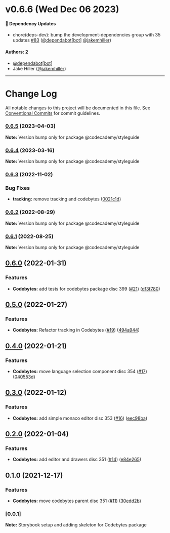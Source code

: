 # v0.6.6 (Wed Dec 06 2023)

#### 🔩 Dependency Updates

- chore(deps-dev): bump the development-dependencies group with 35 updates [#83](https://github.com/Codecademy/client-modules/pull/83) ([@dependabot[bot]](https://github.com/dependabot[bot]) [@jakemhiller](https://github.com/jakemhiller))

#### Authors: 2

- [@dependabot[bot]](https://github.com/dependabot[bot])
- Jake Hiller ([@jakemhiller](https://github.com/jakemhiller))

---

# Change Log

All notable changes to this project will be documented in this file.
See [Conventional Commits](https://conventionalcommits.org) for commit guidelines.

### [0.6.5](https://github.com/Codecademy/client-modules/compare/@codecademy/styleguide@0.6.4...@codecademy/styleguide@0.6.5) (2023-04-03)

**Note:** Version bump only for package @codecademy/styleguide





### [0.6.4](https://github.com/Codecademy/client-modules/compare/@codecademy/styleguide@0.6.3...@codecademy/styleguide@0.6.4) (2023-03-16)

**Note:** Version bump only for package @codecademy/styleguide





### [0.6.3](https://github.com/Codecademy/client-modules/compare/@codecademy/styleguide@0.6.2...@codecademy/styleguide@0.6.3) (2022-11-02)


### Bug Fixes

* **tracking:** remove tracking and codebytes ([0021c1d](https://github.com/Codecademy/client-modules/commit/0021c1d8ad3089e99e76b1f2b6d19145afca98ec))



### [0.6.2](https://github.com/Codecademy/client-modules/compare/@codecademy/styleguide@0.6.1...@codecademy/styleguide@0.6.2) (2022-08-29)

**Note:** Version bump only for package @codecademy/styleguide





### [0.6.1](https://github.com/Codecademy/client-modules/compare/@codecademy/styleguide@0.6.0...@codecademy/styleguide@0.6.1) (2022-08-25)

**Note:** Version bump only for package @codecademy/styleguide





## [0.6.0](https://github.com/Codecademy/client-modules/compare/@codecademy/styleguide@0.5.0...@codecademy/styleguide@0.6.0) (2022-01-31)


### Features

* **Codebytes:** add tests for codebytes package disc 399 ([#21](https://github.com/Codecademy/client-modules/issues/21)) ([df3f780](https://github.com/Codecademy/client-modules/commit/df3f780237cbe31b620f7d88870612e1109ffb5b))



## [0.5.0](https://github.com/Codecademy/client-modules/compare/@codecademy/styleguide@0.4.0...@codecademy/styleguide@0.5.0) (2022-01-27)


### Features

* **Codebytes:** Refactor tracking in Codebytes ([#19](https://github.com/Codecademy/client-modules/issues/19)) ([494a944](https://github.com/Codecademy/client-modules/commit/494a94441cfbc1ea563f997607821131a7f1e007))



## [0.4.0](https://github.com/Codecademy/client-modules/compare/@codecademy/styleguide@0.3.0...@codecademy/styleguide@0.4.0) (2022-01-21)


### Features

* **Codebytes:** move language selection component disc 354 ([#17](https://github.com/Codecademy/client-modules/issues/17)) ([040553d](https://github.com/Codecademy/client-modules/commit/040553dcc7867b6e331712365bcc19ea2df306d5))



## [0.3.0](https://github.com/Codecademy/client-modules/compare/@codecademy/styleguide@0.2.0...@codecademy/styleguide@0.3.0) (2022-01-12)


### Features

* **Codebytes:** add simple monaco editor disc 353 ([#16](https://github.com/Codecademy/client-modules/issues/16)) ([eec98ba](https://github.com/Codecademy/client-modules/commit/eec98ba9aad45f07fb5f3417e3da1e1935985deb))



## [0.2.0](https://github.com/Codecademy/client-modules/compare/@codecademy/styleguide@0.1.0...@codecademy/styleguide@0.2.0) (2022-01-04)


### Features

* **Codebytes:** add editor and drawers disc 351 ([#14](https://github.com/Codecademy/client-modules/issues/14)) ([e84e265](https://github.com/Codecademy/client-modules/commit/e84e265e4cf4bf8360830ebf2dbea930ab503c9c))



## 0.1.0 (2021-12-17)


### Features

* **Codebytes:** move codebytes parent disc 351 ([#11](https://github.com/Codecademy/client-modules/issues/11)) ([30edd2b](https://github.com/Codecademy/client-modules/commit/30edd2b7a0e50c27d3adcf231b56441b8e8f6b81))



### [0.0.1]

**Note:** Storybook setup and adding skeleton for Codebytes package
